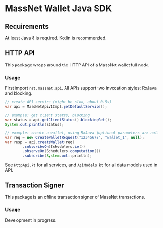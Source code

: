 # MassNet Wallet Java SDK

## Requirements

At least Java 8 is required. Kotlin is recommended.

## HTTP API

This package wraps around the HTTP API of a MassNet wallet full node.

### Usage

First import `net.massnet.api`. All APIs support two invocation styles: RxJava and blocking.

```java
// create API service (might be slow, about 0.5s)
var api = MassNetApiV1Impl.getDefaultService();

// example: get client status, blocking
var status = api.getClientStatus().blockingGet();
System.out.println(status);

// example: create a wallet, using RxJava (optional parameters are nullable)
var req = new CreateWalletRequest("12345678", "wallet_1", null);
var resp = api.createWallet(req)
        .subscribeOn(Schedulers.io())
        .observeOn(Schedulers.computation())
        .subscribe(System.out::println);
```

See `HttpApi.kt` for all services, and `ApiModels.kt` for all data models used in API.

## Transaction Signer

This package is an offline transaction signer of MassNet transactions.

### Usage

Development in progress.
